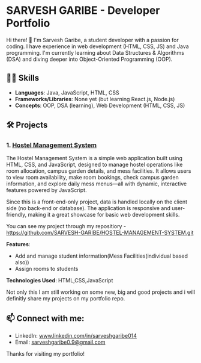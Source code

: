 # SARVESH GARIBE - Developer Portfolio

Hi there! 👋 I'm Sarvesh Garibe, a student developer with a passion for coding. I have experience in web development (HTML, CSS, JS) and Java programming. I'm currently learning about Data Structures & Algorithms (DSA) and diving deeper into Object-Oriented Programming (OOP).

## 🧑‍💻 Skills
- **Languages**: Java, JavaScript, HTML, CSS
- **Frameworks/Libraries**: None yet (but learning React.js, Node.js)
- **Concepts**: OOP, DSA (learning), Web Development (HTML, CSS, JS)

## 🛠️ Projects

### 1. [Hostel Management System](https://github.com/yourusername/hostel-management-system)
The Hostel Management System is a simple web application built using HTML, CSS, and JavaScript, designed to manage hostel operations like room allocation, campus garden details, and mess facilities. It allows users to view room availability, make room bookings, check campus garden information, and explore daily mess menus—all with dynamic, interactive features powered by JavaScript.

Since this is a front-end-only project, data is handled locally on the client side (no back-end or database). The application is responsive and user-friendly, making it a great showcase for basic web development skills.

You can see my project through my repositiory 
-https://github.com/SARVESH-GARIBE/HOSTEL-MANAGEMENT-SYSTEM.git

**Features**:
- Add and manage student information(Mess Facilities(individual based also))
- Assign rooms to students

**Technologies Used**: HTML,CSS,JavaScript

Not only this I am still working on some new, big and good projects and i will definitly share my projects on my portfolio repo.

## 📫 Connect with me:
- LinkedIn:   www.linkedin.com/in/sarveshgaribe014
- Email:  sarveshgaribe0.9@gmail.com

Thanks for visiting my portfolio!
